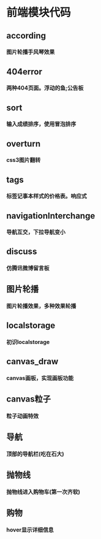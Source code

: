 # 前端模块代码

## according
#### 图片轮播手风琴效果

## 404error
#### 两种404页面。浮动的鱼;公告板

## sort
#### 输入成绩排序，使用冒泡排序

## overturn
#### css3图片翻转

## tags
#### 标签记事本样式的价格表。响应式

## navigationInterchange
#### 导航互交，下拉导航变小

## discuss
#### 仿腾讯微博留言板

## 图片轮播
#### 图片轮播效果，多种效果轮播

## localstorage
#### 初识localstorage

## canvas_draw
#### canvas画板，实现画板功能

## canvas粒子
#### 粒子动画特效

## 导航
#### 顶部的导航栏(吃在石大)

## 抛物线
#### 抛物线进入购物车(第一次齐软)

## 购物
#### hover显示详细信息